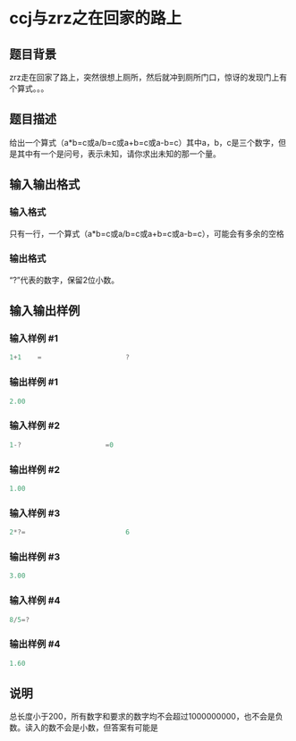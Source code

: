 # ccj与zrz之在回家的路上

## 题目背景

zrz走在回家了路上，突然很想上厕所，然后就冲到厕所门口，惊讶的发现门上有个算式。。。

## 题目描述

给出一个算式（a\*b=c或a/b=c或a+b=c或a-b=c）其中a，b，c是三个数字，但是其中有一个是问号，表示未知，请你求出未知的那一个量。

## 输入输出格式

### 输入格式

只有一行，一个算式（a\*b=c或a/b=c或a+b=c或a-b=c），可能会有多余的空格

### 输出格式

“?”代表的数字，保留2位小数。

## 输入输出样例

### 输入样例 #1

```cpp
1+1    =                     ?
```


### 输出样例 #1

```cpp
2.00
```


### 输入样例 #2

```cpp
1-?                     =0
```


### 输出样例 #2

```cpp
1.00
```


### 输入样例 #3

```cpp
2*?=                         6
```


### 输出样例 #3

```cpp
3.00
```


### 输入样例 #4

```cpp
8/5=?
```


### 输出样例 #4

```cpp
1.60
```


## 说明

总长度小于200，所有数字和要求的数字均不会超过1000000000，也不会是负数。读入的数不会是小数，但答案有可能是

